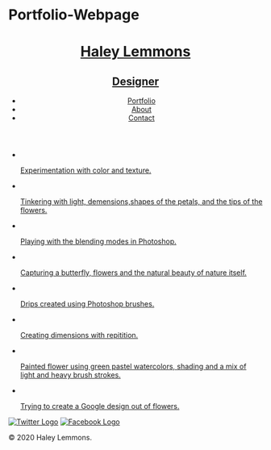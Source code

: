 # Portfolio-Webpage
  
  <html>
    <head>
    <meta charset="utf-8">
      <link href="https://fonts.googleapis.com/css?family=Open+Sans" rel="stylesheet">
      <link rel="stylesheet" href="css/normalize.css">
      <link rel="stylesheet" href="css/main.css">
    </head>
    <body>
      <header>
    <a href="index.html" id="logo">
     <h1>Haley Lemmons</h1>
        <h2>Designer</h2>
      </a>
        <nav>
        <ul>
          <li><a href="index.html" class="selected">Portfolio</a></li>
          <li><a href="about.html">About</a></li>
          <li><a href="contact.html">Contact</a></li>
          </ul>
        </nav>
</header>
      <div id="wrapper">
      <section>
        <ul id="gallery">
        <li>
          <a href="img2/flowers-01.jpg">
            <img src="img2/flowers-01.jpg" alt="">
    <p>Experimentation with color and texture.
            </p>
            </a>
          </li>
          <li>
          <a href="img2/flowers.jpg">
            <img src="img2/flowers.jpg" alt="">
   <p>Tinkering with light, demensions,shapes of the petals, and the tips of the flowers.
     </p>
         </a>
            </li>
          <li>
          <a href="img2/flowers-02.jpg">
            <img src="img2/flowers-02.jpg" alt="">
  <p>Playing with the blending modes in Photoshop.
            </p>
            </a>
          </li>
          <li>
          <a href="img2/flowers&butterfly.jpg">
            <img src="img2/flowers&butterfly.jpg"  alt="">           
             <p>Capturing a butterfly, flowers and the natural beauty of nature itself.
               </p>
            </a>
            </li>
<li>
  <a href= "img2/flowers-03.jpg">
    <img src="img2/flowers-03.jpg" alt="">
        <p>Drips created using Photoshop brushes.
           </p>
             </a>
               </li>
 <li>
   <a href="img2/flowers-04.jpg">
     <img src="img2/flowers-04.jpg" alt="">
           <p>Creating dimensions with repitition.
               </p>
                </a>
                  </li>
          <li>
          <a href="img2/flowers with watercolor.jpg">
            <img src="img2/flowers with watercolor.jpg"  alt="">           
              <p>Painted flower using green pastel watercolors, shading and a mix of light and heavy brush strokes.
            </p>
            </a>
          </li>
          <li>
          <a href="img2/flowers stenciled in Google.jpg">
            <img src="img2/flowers stenciled in Google.jpg"  alt="">           
              <p>Trying to create a Google design out of flowers.
                </p>
            </a>
            </li>
        </ul>
      </section>
      <footer>
        <a href="http://twitter.com/lemmonsayana"><img src="img2/twitter-wrap.png" alt="Twitter Logo"></a>
           <a href="http://facebook.com/haley.lemmons.3"><img src="img2/facebook-wrap.png" alt="Facebook Logo"></a>
      <p>&copy; 2020 Haley Lemmons.</p>
      </footer>
      </body>
  </html>
  

